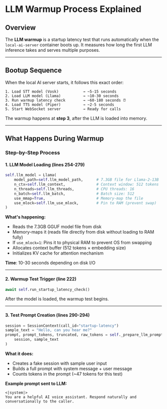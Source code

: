 # LLM Warmup Process Explained

## Overview

The **LLM warmup** is a startup latency test that runs automatically when the `local-ai-server` container boots up. It measures how long the first LLM inference takes and serves multiple purposes.

---

## Bootup Sequence

When the local AI server starts, it follows this exact order:

```
1. Load STT model (Vosk)           → ~5-15 seconds
2. Load LLM model (Llama)          → ~10-30 seconds
3. Run warmup latency check        → ~60-180 seconds ⏰
4. Load TTS model (Piper)          → ~2-5 seconds
5. Start WebSocket server          → Ready for calls
```

The warmup happens at **step 3**, after the LLM is loaded into memory.

---

## What Happens During Warmup

### Step-by-Step Process

#### 1. **LLM Model Loading** (lines 254-279)
```python
self.llm_model = Llama(
    model_path=self.llm_model_path,      # 7.3GB file for Llama-2-13B
    n_ctx=self.llm_context,              # Context window: 512 tokens
    n_threads=self.llm_threads,          # CPU threads: 16
    n_batch=self.llm_batch,              # Batch size: 512
    use_mmap=True,                       # Memory-map the file
    use_mlock=self.llm_use_mlock,        # Pin to RAM (prevent swap)
)
```

**What's happening:**
- Reads the 7.3GB GGUF model file from disk
- Memory-maps it (reads file directly from disk without loading to RAM fully)
- If `use_mlock=1`: Pins it to physical RAM to prevent OS from swapping
- Allocates context buffer (512 tokens × embedding size)
- Initializes KV cache for attention mechanism

**Time**: 10-30 seconds depending on disk I/O

---

#### 2. **Warmup Test Trigger** (line 222)
```python
await self.run_startup_latency_check()
```

After the model is loaded, the warmup test begins.

---

#### 3. **Test Prompt Creation** (lines 290-294)
```python
session = SessionContext(call_id="startup-latency")
sample_text = "Hello, can you hear me?"
prompt, prompt_tokens, truncated, raw_tokens = self._prepare_llm_prompt(
    session, sample_text
)
```

**What it does:**
- Creates a fake session with sample user input
- Builds a full prompt with system message + user message
- Counts tokens in the prompt (~47 tokens for this test)

**Example prompt sent to LLM:**
```
<|system|>
You are a helpful AI voice assistant. Respond naturally and conversationally to the caller.
